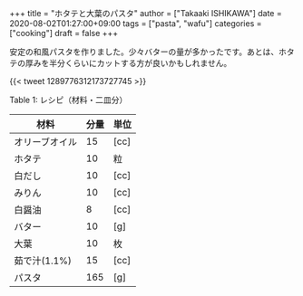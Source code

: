 +++
title = "ホタテと大葉のパスタ"
author = ["Takaaki ISHIKAWA"]
date = 2020-08-02T01:27:00+09:00
tags = ["pasta", "wafu"]
categories = ["cooking"]
draft = false
+++

安定の和風パスタを作りました。少々バターの量が多かったです。あとは、ホタテの厚みを半分くらいにカットする方が良いかもしれません。

{{< tweet 1289776312173727745 >}}

<div class="table-caption">
  <span class="table-number">Table 1</span>:
  レシピ（材料・二皿分）
</div>

| 材料      | 分量 | 単位 |
|---------|----|----|
| オリーブオイル | 15  | [cc] |
| ホタテ    | 10  | 粒   |
| 白だし    | 10  | [cc] |
| みりん    | 10  | [cc] |
| 白醤油    | 8   | [cc] |
| バター    | 10  | [g]  |
| 大葉      | 10  | 枚   |
| 茹で汁(1.1%) | 15  | [cc] |
| パスタ    | 165 | [g]  |
